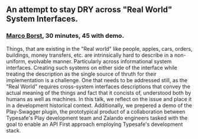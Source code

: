 ## An attempt to stay DRY across "Real World" System Interfaces.

### [Marco Borst](https://github.com/nmcb), 30 minutes, 45 with demo.

Things, that are existing in the "Real world" like people, apples, cars, orders, buildings, money transfers, etc. are intrinsically hard to describe in a non-uniform, evolvable manner.  Particularly across informational system interfaces.  Creating such systems on either side of the interface while treating the description as the single source of thruth for their implementation is a challenge.  One that needs to be addressed still, as the "Real World" requires cross-system interfaces descriptions that convey the actual meaning of the things and fact that it concists of, understood both by humans as well as machines.  In this talk, we reflect on the issue and place it in a development historical context.  Additionally, we prepered a demo of the Play-Swagger plugin, the prototypical product of a collaboration between Typesafe's Play development team and Zalando engineers tasked with the goal to enable an API First approach employing Typesafe's development stack.


